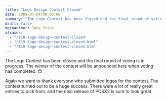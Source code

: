 ```yaml
---
title: "Logo Design Contest Closed"
date: 2009-07-04T00:00:00
summary: "The Logo Contest has been closed and the final round of voting is in progress. The winner of the contest will be announced here when voting has completed."
draft: false
mainAuthor: Jake Stine
aliases:
  - "/119-logo-design-contest-closed"
  - "/119-logo-design-contest-closed.html"
  - "/119-logo-design-contest-closed.htm"
---
```


The Logo Contest has been closed and the final round of voting is in progress. The winner of the contest will be announced here when voting has completed.
😊

Again we want to thank everyone who submitted logos for the contest. The
contest turned out to be a huge success. There were a lot of really
great entries to pick from, and the next release of PCSX2 is sure to
look great.
